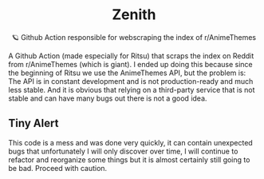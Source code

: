 <h1 align="center">Zenith</h1>
<p align="center">🪐 Github Action responsible for webscraping the index of r/AnimeThemes</p>

A Github Action (made especially for Ritsu) that scraps the index on Reddit from r/AnimeThemes (which is giant). I ended up doing this because since the beginning of Ritsu we use the AnimeThemes API, but the problem is: The API is in constant development and is not production-ready and much less stable. And it is obvious that relying on a third-party service that is not stable and can have many bugs out there is not a good idea.

## Tiny Alert

This code is a mess and was done very quickly, it can contain unexpected bugs that unfortunately I will only discover over time, I will continue to refactor and reorganize some things but it is almost certainly still going to be bad. Proceed with caution.
